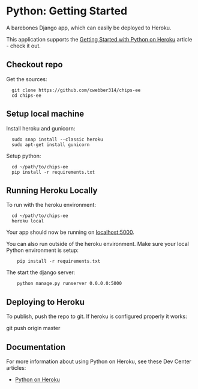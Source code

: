 # Python: Getting Started

A barebones Django app, which can easily be deployed to Heroku.

This application supports the [Getting Started with Python on Heroku](https://devcenter.heroku.com/articles/getting-started-with-python) article - check it out.

## Checkout repo
Get the sources:
```
  git clone https://github.com/cwebber314/chips-ee
  cd chips-ee
```

## Setup local machine
Install heroku and gunicorn:
```
  sudo snap install --classic heroku
  sudo apt-get install gunicorn
```

Setup python:
```
  cd ~/path/to/chips-ee
  pip install -r requirements.txt
```

## Running Heroku Locally
To run with the heroku environment:
```
  cd ~/path/to/chips-ee
  heroku local
```

Your app should now be running on [localhost:5000](http://localhost:5000/).

You can also run outside of the heroku environment.  Make sure your local Python
environment is setup:
```
    pip install -r requirements.txt
```

The start the django server:
```
    python manage.py runserver 0.0.0.0:5000
```

## Deploying to Heroku
To publish, push the repo to git.  If heroku is configured properly it works:

  git push origin master

## Documentation

For more information about using Python on Heroku, see these Dev Center articles:

- [Python on Heroku](https://devcenter.heroku.com/categories/python)
